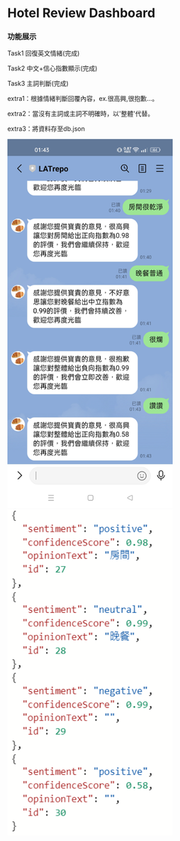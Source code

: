 # Hotel Review Dashboard
### 功能展示

Task1 回復英文情緒(完成)  

Task2 中文+信心指數顯示(完成)  

Task3 主詞判斷(完成)  

extra1：根據情緒判斷回覆內容，ex.很高興,很抱歉...。  

extra2：當沒有主詞或主詞不明確時，以'整體'代替。  

extra3：將資料存至db.json  

<img width="373" alt="image" src="https://github.com/mlchung1231/LATrepo/blob/main/week10/homework4(NLP)/img/line.jpg">  

<img width="373" alt="image" src="https://github.com/mlchung1231/LATrepo/blob/main/week10/homework4(NLP)/img/db.png">
